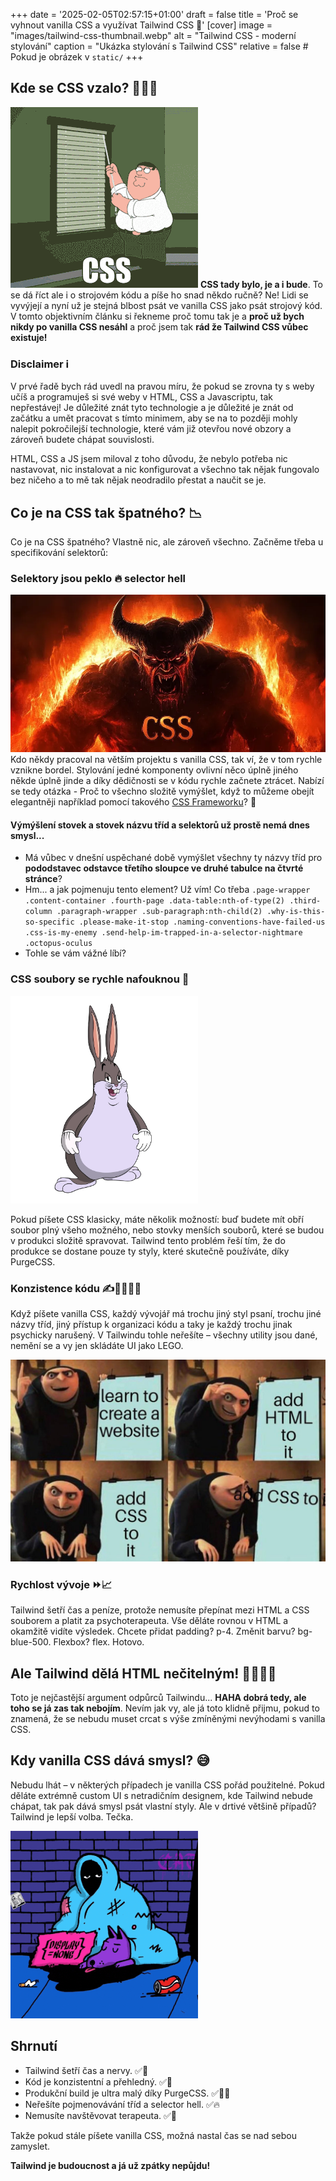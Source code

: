 +++
date = '2025-02-05T02:57:15+01:00'
draft = false
title = 'Proč se vyhnout vanilla CSS a využívat Tailwind CSS 🌊'
[cover]
  image = "images/tailwind-css-thumbnail.webp"
  alt = "Tailwind CSS - moderní stylování"
  caption = "Ukázka stylování s Tailwind CSS"
  relative = false  # Pokud je obrázek v `static/`
+++

## Kde se CSS vzalo? 🤷🏻‍♂️
![CSS žaluzie](css-gif.webp)
**CSS tady bylo, je a i bude**. To se dá říct ale i o strojovém kódu a píše ho snad někdo ručně? Ne! Lidi se vyvýjejí a nyní už je stejná blbost psát ve vanilla CSS jako psát strojový kód. V tomto objektivním článku si řekneme proč tomu tak je a **proč už bych nikdy po vanilla CSS nesáhl** a proč jsem tak **rád že Tailwind CSS vůbec existuje!**

### Disclaimer ℹ️
V prvé řadě bych rád uvedl na pravou míru, že pokud se zrovna ty s weby učíš a programuješ si své weby v HTML, CSS a Javascriptu, tak nepřestávej! Je důležité znát tyto technologie a je důležité je znát od začátku a umět pracovat s tímto minimem, aby se na to později mohly nalepit pokročilejší technologie, které vám již otevřou nové obzory a zároveň budete chápat souvislosti.

HTML, CSS a JS jsem miloval z toho důvodu, že nebylo potřeba nic nastavovat, nic instalovat a nic konfigurovat a všechno tak nějak fungovalo bez ničeho a to mě tak nějak neodradilo přestat a naučit se je.

## Co je na CSS tak špatného? 📉
Co je na CSS špatného? Vlastně nic, ale zároveň všechno. Začněme třeba u specifikování selektorů:

### Selektory jsou peklo 🔥 selector hell
![CSS Peklo](css-hell.webp)
Kdo někdy pracoval na větším projektu s vanilla CSS, tak ví, že v tom rychle vznikne bordel. Stylování jedné komponenty ovlivní něco úplně jiného někde úplně jinde a díky dědičnosti se v kódu rychle začnete ztrácet. Nabízí se tedy otázka - Proč to všechno složitě vymýšlet, když to můžeme obejít elegantněji například pomocí takového [CSS Frameworku](https://tailwindcss.com/)? 🤔

#### Výmýšlení stovek a stovek názvu tříd a selektorů už prostě nemá dnes smysl...
- Má vůbec v dnešní uspěchané době vymýšlet všechny ty názvy tříd pro **pododstavec odstavce třetího sloupce ve druhé tabulce na čtvrté stránce**?
- Hm... a jak pojmenuju tento element? Už vím! Co třeba `.page-wrapper .content-container .fourth-page .data-table:nth-of-type(2) .third-column .paragraph-wrapper .sub-paragraph:nth-child(2) .why-is-this-so-specific .please-make-it-stop .naming-conventions-have-failed-us .css-is-my-enemy .send-help-im-trapped-in-a-selector-nightmare .octopus-oculus`
- Tohle se vám vážné líbí?

### CSS soubory se rychle nafouknou 🐡
<img src="big-chungus-jkg.webp" alt="Nafouknuté CSS soubory Big Chungus" width="300">

Pokud píšete CSS klasicky, máte několik možností: buď budete mít obří soubor plný všeho možného, nebo stovky menších souborů, které se budou v produkci složitě spravovat. Tailwind tento problém řeší tím, že do produkce se dostane pouze ty styly, které skutečně používáte, díky PurgeCSS.

### Konzistence kódu ✍️✍🏻✍🏿
Když píšete vanilla CSS, každý vývojář má trochu jiný styl psaní, trochu jiné názvy tříd, jiný přístup k organizaci kódu a taky je každý trochu jinak psychicky narušený. V Tailwindu tohle neřešíte – všechny utility jsou dané, nemění se a vy jen skládáte UI jako LEGO.

![Klasické chování CSS na webu](css-meme.jpg)

### Rychlost vývoje ⏩📈
Tailwind šetří čas a peníze, protože nemusíte přepínat mezi HTML a CSS souborem a platit za psychoterapeuta. Vše děláte rovnou v HTML a okamžitě vidíte výsledek. Chcete přidat padding? p-4. Změnit barvu? bg-blue-500. Flexbox? flex. Hotovo.

## Ale Tailwind dělá HTML nečitelným! 👨🏻‍🦯‍➡️
Toto je nejčastější argument odpůrců Tailwindu... **HAHA dobrá tedy, ale toho se já zas tak nebojím**. Nevím jak vy, ale já toto klidně přijmu, pokud to znamená, že se nebudu muset crcat s výše zmíněnými nevýhodami s vanilla CSS.

## Kdy vanilla CSS dává smysl? 😅
Nebudu lhát – v některých případech je vanilla CSS pořád použitelné. Pokud děláte extrémně custom UI s netradičním designem, kde Tailwind nebude chápat, tak pak dává smysl psát vlastní styly. Ale v drtivé většině případů? Tailwind je lepší volba. Tečka.

![CSS bez domova](css-display-none-homeless.webp)

## Shrnutí
- Tailwind šetří čas a nervy. ✅🤬
- Kód je konzistentní a přehledný. ✅🎨
- Produkční build je ultra malý díky PurgeCSS. ✅🤏🏻
- Neřešíte pojmenovávání tříd a selector hell. ✅🔥
- Nemusíte navštěvovat terapeuta. ✅👀

Takže pokud stále píšete vanilla CSS, možná nastal čas se nad sebou zamyslet.

**Tailwind je budoucnost a já už zpátky nepůjdu!**

